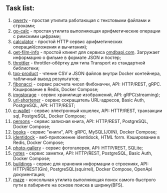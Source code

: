 ## Task list:

1. [qwerty](./qwerty) - простая утилита работающая с текстовыми файлами и строками;
2. [go-calc](./go-calc) - простая утилита выполняющая арифметические операции с римскими цифрами;
3. [calculator](./calculator) - простой HTTP сервис арифметических операций(сложения и вычитания);
4. [get-film-info](./get-film-info) - простой клиент для сервиса [omdbapi.com](http://www.omdbapi.com/). Загружает информацию о фильме в формате JSON и постер;
5. [throttler](./throttler) - throttler-обёртку для типа Transport из стандартной библиотеки;
6. [top-product](./top-product) - чтение CSV и JSON файлов внутри Docker контейнера, табличный вывод результатов;
7. [fibonacci](./fibonacci) - сервис расчета чисел Фибоначчи, API: HTTP/REST, gRPC. Кэширование в Redis, Docker Compose;
8. [imgstorage](./imgstorage) - сервис хранилище изображений, API: gRPC(streaming);
9. [url-shortener](./url-shortener) - сервис сокращатель URL-адресов, Basic Auth, PostgreSQL, API: HTTP/REST;
10. [e-wallet](./e-wallet) - сервис электронный кошелек, API: HTTP/REST, транзакции sql, PostgreSQL, Docker Compose;
11. [persons](./persons) - сервис записная книга, API: HTTP/REST, PostgreSQL, Docker Compose;
12. [books](./books) - сервис "книги", API: gRPC, MySQL(JOIN), Docker Compose;
13. [identidock](./identidock) -  веб-приложение identidock, HTML form. Кэширование в Redis, Docker Compose;
14. [photo-gallery](./photo-gallery) - сервис фотогалерея, API: HTTP/REST, SQLite;
15. [notes](./notes) - сервис заметки, API: HTTP/REST, PostgreSQL, Basic Auth, Docker Compose;
16. [buildings](./buildings) - сервис для хранения информации о строениях, API: HTTP/REST(Gin), PostgreSQL(squirrel), Docker Compose, OpenApi документация;
17. [maze](./maze) - консольная утилита выполняющая поиск самого быстрого пути в лабиринте на основе поиска в ширину(BFS).

